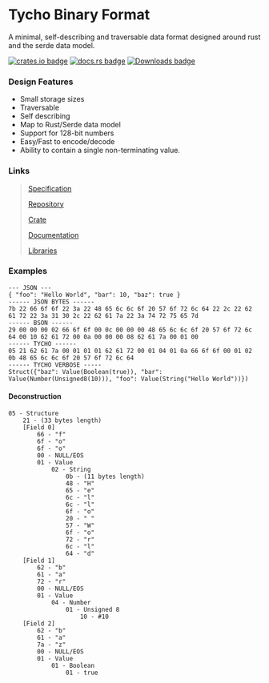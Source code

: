 # Tycho Binary Format
A minimal, self-describing and traversable data format designed around rust and the serde data model.

[![crates.io badge](https://img.shields.io/crates/v/tycho.svg)](https://crates.io/crates/tycho)
[![docs.rs badge](https://docs.rs/tycho/badge.svg)](https://docs.rs/tycho)
[![Downloads badge](https://img.shields.io/crates/d/tycho.svg)](https://crates.io/crates/tycho)

### Design Features
- Small storage sizes
- Traversable
- Self describing
- Map to Rust/Serde data model
- Support for 128-bit numbers
- Easy/Fast to encode/decode
- Ability to contain a single non-terminating value.


### Links
> [Specification](https://github.com/SamHDev/tycho/blob/master/specification.md)
>
> [Repository](https://github.com/SamHDev/tycho/)
>
> [Crate](https://crates.io/crates/tycho)
>
> [Documentation](https://docs.rs/tycho/)
>
> [Libraries](https://github.com/SamHDev/tycho/blob/master/libraries.md)


### Examples
```
--- JSON ---
{ "foo": "Hello World", "bar": 10, "baz": true }
------ JSON BYTES ------
7b 22 66 6f 6f 22 3a 22 48 65 6c 6c 6f 20 57 6f 72 6c 64 22 2c 22 62 61 72 22 3a 31 30 2c 22 62 61 7a 22 3a 74 72 75 65 7d
------ BSON ------
29 00 00 00 02 66 6f 6f 00 0c 00 00 00 48 65 6c 6c 6f 20 57 6f 72 6c 64 00 10 62 61 72 00 0a 00 00 00 08 62 61 7a 00 01 00
------ TYCHO ------
05 21 62 61 7a 00 01 01 01 62 61 72 00 01 04 01 0a 66 6f 6f 00 01 02 0b 48 65 6c 6c 6f 20 57 6f 72 6c 64
------ TYCHO VERBOSE -----
Struct({"baz": Value(Boolean(true)), "bar": Value(Number(Unsigned8(10))), "foo": Value(String("Hello World"))})
```


#### Deconstruction
```
05 - Structure
    21 - (33 bytes length)
    [Field 0]
        66 - "f"
        6f - "o"
        6f - "o"
        00 - NULL/EOS
        01 - Value
            02 - String
                0b - (11 bytes length)
                48 - "H"
                65 - "e" 
                6c - "l"
                6c - "l"
                6f - "o"
                20 - " "
                57 - "W"
                6f - "o"
                72 - "r"
                6c - "l"
                64 - "d"
    [Field 1]
        62 - "b"
        61 - "a"
        72 - "r"
        00 - NULL/EOS
        01 - Value
            04 - Number
                01 - Unsigned 8
                    10 - #10
    [Field 2]
        62 - "b"
        61 - "a"
        7a - "z"
        00 - NULL/EOS
        01 - Value
            01 - Boolean
                01 - true
```